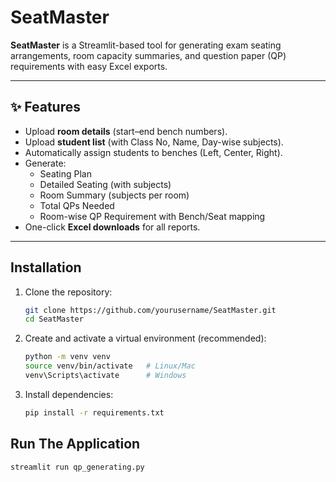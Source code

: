 #  SeatMaster

**SeatMaster** is a Streamlit-based tool for generating exam seating arrangements, room capacity summaries, and question paper (QP) requirements with easy Excel exports.  

---

## ✨ Features
- Upload **room details** (start–end bench numbers).  
- Upload **student list** (with Class No, Name, Day-wise subjects).  
- Automatically assign students to benches (Left, Center, Right).  
- Generate:  
  - Seating Plan  
  - Detailed Seating (with subjects)  
  - Room Summary (subjects per room)  
  - Total QPs Needed  
  - Room-wise QP Requirement with Bench/Seat mapping  
- One-click **Excel downloads** for all reports.  

---

## Installation

1. Clone the repository:
   ```bash
   git clone https://github.com/yourusername/SeatMaster.git
   cd SeatMaster
   ```
   
2. Create and activate a virtual environment (recommended):
    ```bash
    python -m venv venv
    source venv/bin/activate   # Linux/Mac
    venv\Scripts\activate      # Windows
    ```

3. Install dependencies:
    ```bash
    pip install -r requirements.txt
    ```

## Run The Application
    streamlit run qp_generating.py



